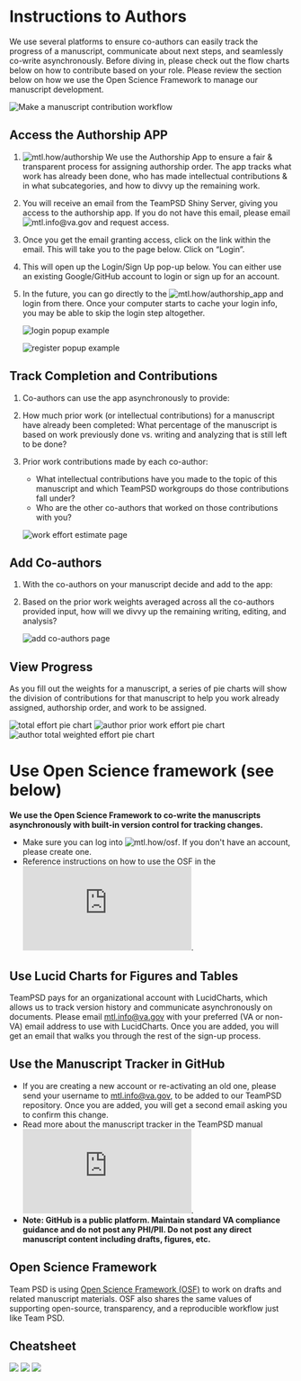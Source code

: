 # Instructions to Authors

We use several platforms to ensure co-authors can easily track the progress of a manuscript, communicate about next steps, and seamlessly co-write asynchronously. Before diving in, please check out the flow charts below on how to contribute based on your role. Please review the section below on how we use the Open Science Framework to manage our manuscript development.

![Make a manuscript contribution workflow](https://github.com/lzim/teampsd/blob/feature-gh-pages-instructions_to_authors/images/ch7_s1_manuscript_workflow.PNG)

## Access the Authorship APP

1. ![mtl.how/authorship](mtl.how/authorship) We use the Authorship App to ensure a fair & transparent process for assigning authorship order. The app tracks what work has already been done, who has made intellectual contributions & in what subcategories, and how to divvy up the remaining work.
2. You will receive an email from the TeamPSD Shiny Server, giving you access to the authorship app. If you do not have this email, please email ![mtl.info@va.gov](mtl.info@va.gov) and request access.
3. Once you get the email granting access, click on the link within the email. This will take you to the page below. Click on “Login”.
4. This will open up the Login/Sign Up pop-up below. You can either use an existing Google/GitHub account to login or sign up for an account.
5. In the future, you can go directly to the ![mtl.how/authorship_app](mtl.how/authorship_app) and login from there. Once your computer starts to cache your login info, you may be able to skip the login step altogether.

    ![login popup example](https://github.com/lzim/teampsd/blob/feature-gh-pages-instructions_to_authors/images/ch7_s2_login1.png (Click the login button.))
    
    ![register popup example](https://github.com/lzim/teampsd/blob/feature-gh-pages-instructions_to_authors/images/ch7_s2_login2.png (Register if you don't have an account))

## Track Completion and Contributions 

1. Co-authors can use the app asynchronously to provide:
2. How much prior work (or intellectual contributions) for a manuscript have already been completed: What percentage of the manuscript is based on work previously done vs. writing and analyzing that is still left to be done?
3. Prior work contributions made by each co-author: 
    - What intellectual contributions have you made to the topic of this manuscript and which TeamPSD workgroups do those contributions fall under? 
    - Who are the other co-authors that worked on those contributions with you? 

    ![work effort estimate page](https://github.com/lzim/teampsd/blob/feature-gh-pages-instructions_to_authors/images/ch7_s3_work_effort.png (Work effort estimate page))

## Add Co-authors

1. With the co-authors on your manuscript decide and add to the app:
2. Based on the prior work weights averaged across all the co-authors provided input, how will we divvy up the remaining writing, editing, and analysis?

    ![add co-authors page](https://github.com/lzim/teampsd/blob/feature-gh-pages-instructions_to_authors/images/ch7_s4_co_authors.png (Add co-authors on this page))

## View Progress

As you fill out the weights for a manuscript, a series of pie charts will show the division of contributions for that manuscript to help you work already assigned, authorship order, and work to be assigned. 

![total effort pie chart](https://github.com/lzim/teampsd/blob/feature-gh-pages-instructions_to_authors/images/ch7_s5_view_progress1.png (Total effort pie chart))
![author prior work effort pie chart](https://github.com/lzim/teampsd/blob/feature-gh-pages-instructions_to_authors/images/ch7_s5_view_progress2.png (Prior effort pie chart))
![author total weighted effort pie chart](https://github.com/lzim/teampsd/blob/feature-gh-pages-instructions_to_authors/images/ch7_s5_view_progress3.png (Total weighted effort))

# Use Open Science framework (see below)

**We use the Open Science Framework to co-write the manuscripts asynchronously with built-in version control for tracking changes.**

- Make sure you can log into ![mtl.how/osf](mtl.how/osf). If you don't have an account, please create one.
- Reference instructions on how to use the OSF in the ![TeamPSD Manual](https://lzim.github.io/teampsd/3-standard-operations.html#manuscript_tracker).

## Use Lucid Charts for Figures and Tables

TeamPSD pays for an organizational account with LucidCharts, which allows us to track version history and communicate asynchronously on documents. Please email  mtl.info@va.gov with your preferred (VA or non-VA) email address to use with LucidCharts. Once you are added, you will get an email that walks you through the rest of the sign-up process.

## Use the Manuscript Tracker in GitHub

- If you are creating a new account or re-activating an old one, please send your username to mtl.info@va.gov, to be added to our TeamPSD repository. Once you are added, you will get a second email asking you to confirm this change.
- Read more about the manuscript tracker in the TeamPSD manual ![TeamPSD Manual](https://lzim.github.io/teampsd/3-standard-operations.html#manuscript_tracker).
- **Note: GitHub is a public platform. Maintain standard VA compliance guidance and do not post any PHI/PII. Do not post any direct manuscript content including drafts, figures, etc.**

## Open Science Framework

Team PSD is using [Open Science Framework (OSF)](https://mtl.how/osf) to work on drafts and related manuscript materials.
OSF also shares the same values of supporting open-source, transparency, and a reproducible workflow just like Team PSD. 


## Cheatsheet

![](https://user-images.githubusercontent.com/59668647/118015328-041cb580-b309-11eb-9613-97a01d55ac84.png)
![](https://user-images.githubusercontent.com/59668647/118015383-11d23b00-b309-11eb-8f2e-14524824fa57.png)
![](https://user-images.githubusercontent.com/59668647/118015434-1b5ba300-b309-11eb-9091-3b25bd0534a3.png)
